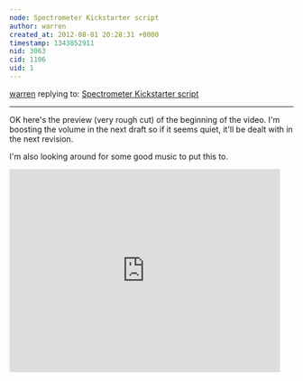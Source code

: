 ```yaml
---
node: Spectrometer Kickstarter script
author: warren
created_at: 2012-08-01 20:28:31 +0000
timestamp: 1343852911
nid: 3063
cid: 1106
uid: 1
---
```




[warren](../profile/warren) replying to: [Spectrometer Kickstarter script](../notes/warren/8-1-2012/spectrometer-kickstarter-script)

----
OK here's the preview (very rough cut) of the beginning of the video. I'm boosting the volume in the next draft so if it seems quiet, it'll be dealt with in the next revision.

I'm also looking around for some good music to put this to. 

<iframe width="480" height="360" src="https://www.youtube.com/embed/W_xDbEr2X_s" frameborder="0" allowfullscreen></iframe>